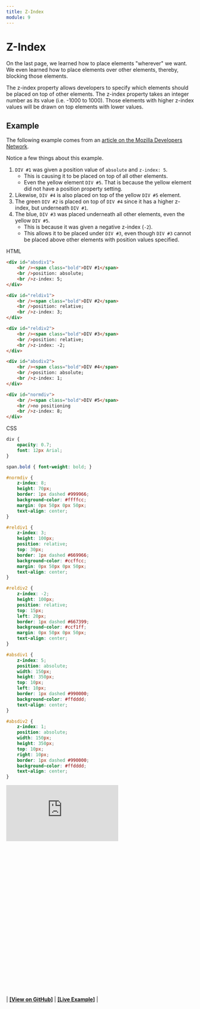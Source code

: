 ```yaml
---
title: Z-Index
module: 9
---
```


# Z-Index

On the last page, we learned how to place elements "wherever" we want. We even learned how to place elements over other elements, thereby, blocking those elements.

The z-index property allows developers to specify which elements should be placed on top of other elements. The z-index property takes an integer number as its value (i.e. -1000 to 1000). Those elements with higher z-index values will be drawn on top elements with lower values.

## Example

The following example comes from an [article on the Mozilla Developers Network](https://developer.mozilla.org/en-US/docs/Web/CSS/CSS_Positioning/Understanding_z_index/Adding_z-index).

Notice a few things about this example.

1. `DIV #1` was given a position value of `absolute` and `z-index: 5`.
    - This is causing it to be placed on top of all other elements.
    - Even the yellow element `DIV #5`. That is because the yellow element did not have a position property setting.
4. Likewise, `DIV #4` is also placed on top of the yellow `DIV #5` element.
5. The green `DIV #2` is placed on top of `DIV #4` since it has a higher z-index, but underneath `DIV #1`.
6. The blue, `DIV #3` was placed underneath all other elements, even the yellow `DIV #5`.
    - This is because it was given a negative z-index (`-2`).
    - This allows it to be placed under `DIV #3`, even though `DIV #3` cannot be placed above other elements with position values specified.

<div id="code-heading">HTML</div>

```html
<div id="absdiv1">
    <br /><span class="bold">DIV #1</span>
    <br />position: absolute;
    <br />z-index: 5;
</div>

<div id="reldiv1">
    <br /><span class="bold">DIV #2</span>
    <br />position: relative;
    <br />z-index: 3;
</div>

<div id="reldiv2">
    <br /><span class="bold">DIV #3</span>
    <br />position: relative;
    <br />z-index: -2;
</div>

<div id="absdiv2">
    <br /><span class="bold">DIV #4</span>
    <br />position: absolute;
    <br />z-index: 1;
</div>

<div id="normdiv">
    <br /><span class="bold">DIV #5</span>
    <br />no positioning
    <br />z-index: 8;
</div>
```


<div id="code-ruler"></div>
<div id="code-heading">CSS</div>

```css
div {
    opacity: 0.7;
    font: 12px Arial;
}

span.bold { font-weight: bold; }

#normdiv {
    z-index: 8;
    height: 70px;
    border: 1px dashed #999966;
    background-color: #ffffcc;
    margin: 0px 50px 0px 50px;
    text-align: center;
}

#reldiv1 {
    z-index: 3;
    height: 100px;
    position: relative;
    top: 30px;
    border: 1px dashed #669966;
    background-color: #ccffcc;
    margin: 0px 50px 0px 50px;
    text-align: center;
}

#reldiv2 {
    z-index: -2;
    height: 100px;
    position: relative;
    top: 15px;
    left: 20px;
    border: 1px dashed #667399;
    background-color: #ccf1ff;
    margin: 0px 50px 0px 50px;
    text-align: center;
}

#absdiv1 {
    z-index: 5;
    position: absolute;
    width: 150px;
    height: 350px;
    top: 10px;
    left: 10px;
    border: 1px dashed #990000;
    background-color: #ffdddd;
    text-align: center;
}

#absdiv2 {
    z-index: 1;
    position: absolute;
    width: 150px;
    height: 350px;
    top: 10px;
    right: 10px;
    border: 1px dashed #990000;
    background-color: #ffdddd;
    text-align: center;
}
```

<div class="displayed_code_example">
    <div class="embed-responsive" style="padding-bottom:400px;"><iframe class="embed-responsive-item" src="https://montana-media-arts.github.io/341-work/lectureCode/09/z-index-01/" frameborder="0" allowfullscreen></iframe></div>
</div>



| [**[View on GitHub]**](https://github.com/Montana-Media-Arts/341-work/tree/master/lectureCode/09/z-index-01/index.html) | [**[Live Example]**](https://montana-media-arts.github.io/341-work/lectureCode/09/z-index-01/) |
